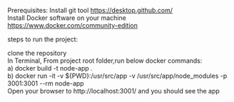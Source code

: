Prerequisites: Install git tool https://desktop.github.com/                                                                  
Install Docker software on your machine https://www.docker.com/community-edition

steps to run the project:

clone the repository                                              
In Terminal, From project root folder,run below docker commands:                                                                                                                             
a) docker build -t node-app .                                                                                                                             
b) docker run -it -v ${PWD}:/usr/src/app -v /usr/src/app/node_modules -p 3001:3001 --rm node-app                               
Open your browser to http://localhost:3001/ and you should see the app                                                         
 
